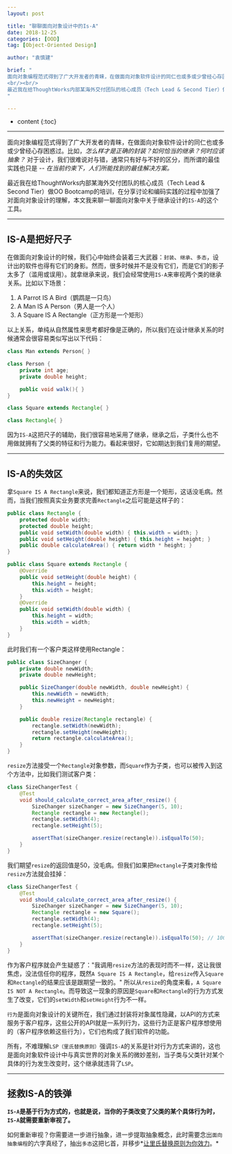 ```yaml
---
layout: post

title: "聊聊面向对象设计中的Is-A"
date: 2018-12-25
categories: [OOD]
tag: [Object-Oriented Design]

author: "袁慎建"

brief: "
面向对象编程范式得到了广大开发者的青睐，在做面向对象软件设计的同仁也或多或少曾经心存困惑过。比如，怎么样才是正确的封装？如何恰当的继承？何时应该抽象？ 对于设计，我们很难说对与错，通常只有好与不好的区分，而所谓的最佳实践也只是 -- 在当前约束下，人们所能找到的最佳解决方案。
<br/><br/>
最近我在给ThoughtWorks内部某海外交付团队的核心成员（Tech Lead & Second Tier）做OO Bootcamp的培训，在分享讨论和编码实践的过程中加强了对面向对象设计的理解，本文我来聊一聊面向对象中关于继承设计的`IS-A`的这个工具。
"

---
```


* content
{:toc}

---

面向对象编程范式得到了广大开发者的青睐，在做面向对象软件设计的同仁也或多或少曾经心存困惑过。比如，*怎么样才是正确的封装？如何恰当的继承？何时应该抽象？* 对于设计，我们很难说对与错，通常只有好与不好的区分，而所谓的最佳实践也只是 -- *在当前约束下，人们所能找到的最佳解决方案。*

最近我在给ThoughtWorks内部某海外交付团队的核心成员（Tech Lead & Second Tier）做OO Bootcamp的培训，在分享讨论和编码实践的过程中加强了对面向对象设计的理解，本文我来聊一聊面向对象中关于继承设计的`IS-A`的这个工具。

---

## IS-A是把好尺子
在做面向对象设计的时候，我们心中始终会装着三大武器：`封装`、`继承`、`多态`，设计出的软件也得有它们的身影。然而，很多时候并不是没有它们，而是它们的影子太多了（滥用或误用）。就拿继承来说，我们会经常使用`IS-A`来审视两个类的继承关系。比如以下场景：

1. A Parrot IS A Bird（鹦鹉是一只鸟）
2. A Man IS A Person（男人是一个人）
3. A Square IS A Rectangle（正方形是一个矩形）

以上关系，单纯从自然属性来思考都好像是正确的，所以我们在设计继承关系的时候通常会很容易类似写出以下代码：

```java
class Man extends Person{ }

class Person {
    private int age;
    private double height;

    public void walk(){ }
}

class Square extends Rectangle{ }

class Rectangle{ }
```

因为`IS-A`这把尺子的辅助，我们很容易地采用了继承，继承之后，子类什么也不用做就拥有了父类的特征和行为能力。看起来很好，它如期达到我们复用的期望。

---

## IS-A的失效区
拿`Square IS A Rectangle`来说，我们都知道正方形是一个矩形，这话没毛病。然而，当我们按照真实业务要求完善`Rectangle`之后可能是这样子的：

```java
public class Rectangle {
    protected double width;
    protected double height;
    public void setWidth(double width) { this.width = width; }
    public void setHeight(double height) { this.height = height; }
    public double calculateArea() { return width * height; }
}

public class Square extends Rectangle {
    @Override
    public void setHeight(double height) {
        this.height = height;
        this.width = height;
    }
    @Override
    public void setWidth(double width) {
        this.height = width;
        this.width = width;
    }
}
```
此时我们有一个客户类这样使用Rectangle：


```java
public class SizeChanger {
    private double newWidth;
    private double newHeight;

    public SizeChanger(double newWidth, double newHeight) {
        this.newWidth = newWidth;
        this.newHeight = newHeight;
    }

    public double resize(Rectangle rectangle) {
        rectangle.setWidth(newWidth);
        rectangle.setHeight(newHeight);
        return rectangle.calculateArea();
    }
}
```
`resize`方法接受一个`Rectangle`对象参数，而`Square`作为子类，也可以被传入到这个方法中，比如我们测试客户类：

```java
class SizeChangerTest {
    @Test
    void should_calculate_correct_area_after_resize() {
        SizeChanger sizeChanger = new SizeChanger(5, 10);
        Rectangle rectangle = new Rectangle();
        rectangle.setWidth(4);
        rectangle.setHeight(5);

        assertThat(sizeChanger.resize(rectangle)).isEqualTo(50);
    }
}
```
我们期望`resize`的返回值是50，没毛病。但我们如果把`Rectangle`子类对象传给`resize`方法就会挂掉：

```java
class SizeChangerTest {
    @Test
    void should_calculate_correct_area_after_resize() {
        SizeChanger sizeChanger = new SizeChanger(5, 10);
        Rectangle rectangle = new Square();
        rectangle.setWidth(4);
        rectangle.setHeight(5);

        assertThat(sizeChanger.resize(rectangle)).isEqualTo(50); // 100 not 50
    }
}
```

作为客户程序就会产生疑惑了："我调用`resize`方法的表现时而不一样，这让我很焦虑，没法信任你的程序，既然`A Square IS A Rectangle`，给`resize`传入`Square`和`Rectangle`的结果应该是跟期望一致的。" 所以从`resize`的角度来看，`A Square IS NOT A Rectangle`。而导致这一现象的原因是`Square`和`Rectangle`的行为方式发生了改变，它们的`setWidth`和`setHeight`行为不一样。

`行为`是面向对象设计的关键所在，我们通过封装将对象属性隐藏，以API的方式来服务于客户程序，这些公开的API就是一系列行为，这些行为正是客户程序想使用的（客户程序依赖这些行为），它们也构成了我们软件的功能。

所有，不难理解`LSP（里氏替换原则）`强调`IS-A`的关系是针对行为方式来讲的，这也是面向对象软件设计中与真实世界的对象关系的微妙差别，当子类与父类针对某个具体的行为发生改变时，这个继承就违背了`LSP`。

---

## 拯救IS-A的铁弹
**`IS-A`是基于行为方式的，也就是说，当你的子类改变了父类的某个具体行为时，`IS-A`就需要重新审视了。**

如何重新审视？你需要进一步进行抽象，进一步提取抽象概念，此时需要念出`面向抽象编程`的六字真经了，抽出`多态`这把匕首，并移步*[让里氏替换原则为你效力](https://sjyuan.club/make-lsp-working-for-you/)。*
